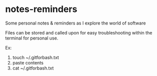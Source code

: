 # notes-reminders
Some personal notes &amp; reminders as I explore the world of software

Files can be stored and called upon for easy troubleshooting within the terminal for personal use.

Ex:

1. touch ~/.gitforbash.txt
2. paste contents
3. cat ~/.gitforbash.txt

